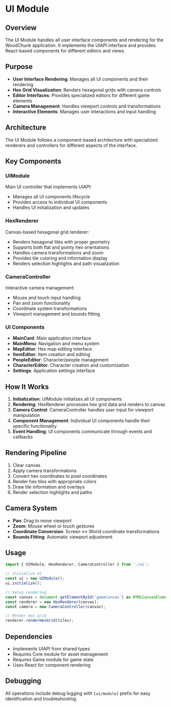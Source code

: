 # UI Module

## Overview
The UI Module handles all user interface components and rendering for the WoodChunk application. It implements the UIAPI interface and provides React-based components for different editors and views.

## Purpose
- **User Interface Rendering**: Manages all UI components and their rendering
- **Hex Grid Visualization**: Renders hexagonal grids with camera controls
- **Editor Interfaces**: Provides specialized editors for different game elements
- **Camera Management**: Handles viewport controls and transformations
- **Interactive Elements**: Manages user interactions and input handling

## Architecture
The UI Module follows a component-based architecture with specialized renderers and controllers for different aspects of the interface.

## Key Components

### UIModule
Main UI controller that implements UIAPI:
- Manages all UI components lifecycle
- Provides access to individual UI components
- Handles UI initialization and updates

### HexRenderer
Canvas-based hexagonal grid renderer:
- Renders hexagonal tiles with proper geometry
- Supports both flat and pointy hex orientations
- Handles camera transformations and zoom
- Provides tile coloring and information display
- Renders selection highlights and path visualization

### CameraController
Interactive camera management:
- Mouse and touch input handling
- Pan and zoom functionality
- Coordinate system transformations
- Viewport management and bounds fitting

### UI Components
- **MainCard**: Main application interface
- **MainMenu**: Navigation and menu system
- **MapEditor**: Hex map editing interface
- **ItemEditor**: Item creation and editing
- **PeopleEditor**: Character/people management
- **CharacterEditor**: Character creation and customization
- **Settings**: Application settings interface

## How It Works

1. **Initialization**: UIModule initializes all UI components
2. **Rendering**: HexRenderer processes hex grid data and renders to canvas
3. **Camera Control**: CameraController handles user input for viewport manipulation
4. **Component Management**: Individual UI components handle their specific functionality
5. **Event Handling**: UI components communicate through events and callbacks

## Rendering Pipeline
1. Clear canvas
2. Apply camera transformations
3. Convert hex coordinates to pixel coordinates
4. Render hex tiles with appropriate colors
5. Draw tile information and overlays
6. Render selection highlights and paths

## Camera System
- **Pan**: Drag to move viewport
- **Zoom**: Mouse wheel or touch gestures
- **Coordinate Conversion**: Screen ↔ World coordinate transformations
- **Bounds Fitting**: Automatic viewport adjustment

## Usage
```typescript
import { UIModule, HexRenderer, CameraController } from './ui';

// Initialize UI
const ui = new UIModule();
ui.initialize();

// Setup rendering
const canvas = document.getElementById('gameCanvas') as HTMLCanvasElement;
const renderer = new HexRenderer(canvas);
const camera = new CameraController(canvas);

// Render hex grid
renderer.renderHexGrid(tiles);
```

## Dependencies
- Implements UIAPI from shared types
- Requires Core module for asset management
- Requires Game module for game state
- Uses React for component rendering

## Debugging
All operations include debug logging with `[ui/module]` prefix for easy identification and troubleshooting.
